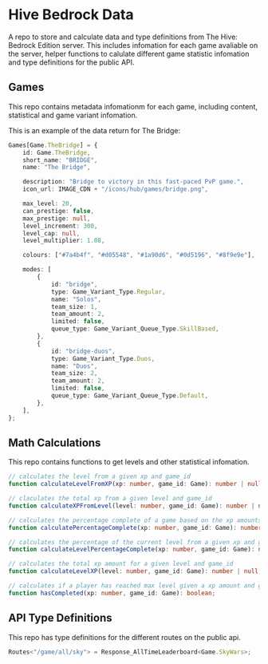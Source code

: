 # Hive Bedrock Data

A repo to store and calculate data and type definitions from The Hive: Bedrock Edition server. This includes infomation for each game avaliable on the server, helper functions to calulate different game statistic infomation and type definitions for the public API.

## Games

This repo contains metadata infomationm for each game, including content, statistical and game variant infomation.

This is an example of the data return for The Bridge:

```ts
Games[Game.TheBridge] = {
    id: Game.TheBridge,
    short_name: "BRIDGE",
    name: "The Bridge",

    description: "Bridge to victory in this fast-paced PvP game.",
    icon_url: IMAGE_CDN + "/icons/hub/games/bridge.png",

    max_level: 20,
    can_prestige: false,
    max_prestige: null,
    level_increment: 300,
    level_cap: null,
    level_multiplier: 1.08,

    colours: ["#7a4b4f", "#d05548", "#1a90d6", "#0d5196", "#8f9e9e"],

    modes: [
        {
            id: "bridge",
            type: Game_Variant_Type.Regular,
            name: "Solos",
            team_size: 1,
            team_amount: 2,
            limited: false,
            queue_type: Game_Variant_Queue_Type.SkillBased,
        },
        {
            id: "bridge-duos",
            type: Game_Variant_Type.Duos,
            name: "Duos",
            team_size: 2,
            team_amount: 2,
            limited: false,
            queue_type: Game_Variant_Queue_Type.Default,
        },
    ],
};
```

## Math Calculations

This repo contains functions to get levels and other statistical infomation.

```ts
// calculates the level from a given xp and game_id
function calculateLevelFromXP(xp: number, game_id: Game): number | null;

// claculates the total xp from a given level and game_id
function calculateXPFromLevel(level: number, game_id: Game): number | null;

// calculates the percentage complete of a game based on the xp amounts from a given xp and game_id
function calculatePercentageComplete(xp: number, game_id: Game): number;

// calculates the percentage of the current level from a given xp and game_id
function calculateLevelPercentageComplete(xp: number, game_id: Game): number;

// calculates the total xp amount for a given level and game_id
function calculateLevelXP(level: number, game_id: Game): number | null;

// calculates if a player has reached max level given a xp amount and game_id
function hasCompleted(xp: number, game_id: Game): boolean;
```

## API Type Definitions

This repo has type definitions for the different routes on the public api.

```ts
Routes<"/game/all/sky"> = Response_AllTimeLeaderboard<Game.SkyWars>;
```
